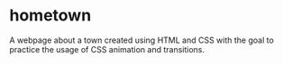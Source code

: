 # hometown

A webpage about a town created using HTML and CSS with the goal to practice the usage of CSS animation and transitions.
